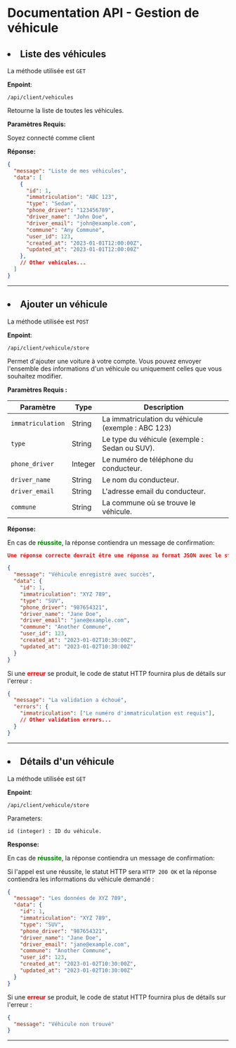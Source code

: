 # Documentation API - Gestion de véhicule

## <li>Liste des véhicules </li>

La méthode utilisée est ``GET``

**Enpoint**: 
```
/api/client/vehicules
```
Retourne la liste de toutes les véhicules.

**Paramètres Requis:**

Soyez connecté comme client 

**Réponse:**


```json
{
  "message": "Liste de mes véhicules",
  "data": [
    {
      "id": 1,
      "immatriculation": "ABC 123",
      "type": "Sedan",
      "phone_driver": "123456789",
      "driver_name": "John Doe",
      "driver_email": "john@example.com",
      "commune": "Any Commune",
      "user_id": 123,
      "created_at": "2023-01-01T12:00:00Z",
      "updated_at": "2023-01-01T12:00:00Z"
    },
    // Other vehicules...
  ]
}
```
---

## <li>Ajouter un véhicule</li>

La méthode utilisée est ``POST``

**Enpoint**: 
```
/api/client/vehicule/store
```

Permet d'ajouter une voiture à votre compte. Vous pouvez envoyer l'ensemble des informations d'un véhicule ou uniquement celles que vous souhaitez modifier.

**Paramètres Requis :**

|Paramètre	| Type	| Description|
|-----------|--------|---------------------|
|`immatriculation` | String   | La immatriculation du véhicule (exemple : ABC 123)                     |
|`type`           | String   | Le type du véhicule (exemple : Sedan ou SUV).                |
|`phone_driver`    | Integer  | Le numéro de téléphone du conducteur.               |
|`driver_name`    | String   | Le nom du conducteur.                         |
|`driver_email`   | String   | L'adresse email du conducteur.              |
|`commune`        | String   | La commune où se trouve le véhicule.            |

**Réponse:**

En cas de <b style="color: green">réussite</b>, la réponse contiendra un message de confirmation:

```json
Une réponse correcte devrait être une réponse au format JSON avec le status code HTTP 201 et les données suivantes :

{
  "message": "Véhicule enregistré avec succès",
  "data": {
    "id": 1,
    "immatriculation": "XYZ 789",
    "type": "SUV",
    "phone_driver": "987654321",
    "driver_name": "Jane Doe",
    "driver_email": "jane@example.com",
    "commune": "Another Commune",
    "user_id": 123,
    "created_at": "2023-01-02T10:30:00Z",
    "updated_at": "2023-01-02T10:30:00Z"
  }
}
```
Si une <b style="color: red">erreur</b> se produit, le code de statut HTTP fournira plus de détails sur l'erreur :

```json
{
  "message": "La validation a échoué",
  "errors": {
    "immatriculation": ["Le numéro d'immatriculation est requis"],
    // Other validation errors...
  }
}
```
---


## <li>Détails d'un véhicule</li>

La méthode utilisée est ``GET``

**Enpoint**: 
```
/api/client/vehicule/store
```
Parameters:

    id (integer) : ID du véhicule.

**Response:**

En cas de <b style="color: green">réussite</b>, la réponse contiendra un message de confirmation:

Si l'appel est une réussite, le statut HTTP sera `HTTP 200 OK` et la réponse contiendra les informations du véhicule demandé :

```json
{
  "message": "Les données de XYZ 789",
  "data": {
    "id": 1,
    "immatriculation": "XYZ 789",
    "type": "SUV",
    "phone_driver": "987654321",
    "driver_name": "Jane Doe",
    "driver_email": "jane@example.com",
    "commune": "Another Commune",
    "user_id": 123,
    "created_at": "2023-01-02T10:30:00Z",
    "updated_at": "2023-01-02T10:30:00Z"
  }
}
```
Si une <b style="color: red">erreur</b> se produit, le code de statut HTTP fournira plus de détails sur l'erreur :

```json
{
  "message": "Véhicule non trouvé"
}
```
---


